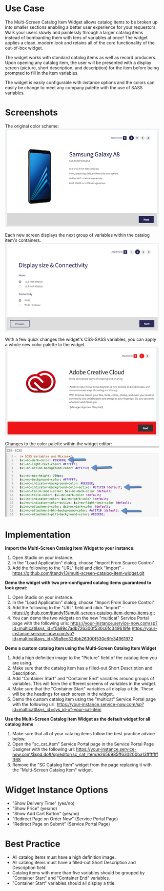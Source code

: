 # Use Case
The Multi-Screen Catalog Item Widget allows catalog items to be broken up into smaller sections enabling a better user experience for your requestors. Walk your users slowly and painlessly through a larger catalog items instead of bombarding them with tens of variables at once! The widget applies a clean, modern look and retains all of the core functionality of the out-of-box widget.

The widget works with standard catalog items as well as record producers. Upon opening any catalog item, the user will be presented with a display screen (picture, short description, and description) for the item before being prompted to fill in the item variables.

The widget is easily configurable with instance options and the colors can easily be change to meet any company palette with the use of SASS variables. 

# Screenshots
The original color scheme:
<img src="main-screen-blue.png">

Each new screen displays the next group of variables within the catalog item's containers.
<img src="screen-two.png">

With a few quick changes the widget's CSS-SASS variables, you can apply a whole new color palette to the widget.
<img src="main-screen-red.png">

Changes to the color palette within the widget editor:
<img src="sass-variable-changes.png">

# Implementation
**Import the Multi-Screen Catalog Item Widget to your instance:**
1. Open Studio on your instance.
2. In the "Load Application" dialog, choose "Import From Source Control"
3. Add the following to the "URL" field and click "Import" - https://github.com/jtandy13/multi-screen-catalog-item-widget.git

**Demo the widget with two pre-configured catalog items guaranteed to look great:**
1. Open Studio on your instance.
2. In the "Load Application" dialog, choose "Import From Source Control"
3. Add the following to the "URL" field and click "Import" - https://github.com/jtandy13/multi-screen-catalog-item-demo-items.git
4. You can demo the two widgets on the new "multicat" Service Portal page with the following urls:
https://your-instance.service-now.com/sp?id=multicat&sys_id=f0a99c7adb726300f530c6fc349619fe
https://your-instance.service-now.com/sp?id=multicat&sys_id=39a5ec32dbb26300f530c6fc34961972

**Demo a custom catalog item using the Multi-Screen Catalog Item Widget**
1. Add a high definition image to the "Picture" field of the catalog item you are using.
2. Make sure that the catalog item has a filled-out Short Description and Description.
3. Add "Container Start" and "Container End" variables around groups of variables. This will form the different screens of variables in the widget. 
4. Make sure that the "Container Start" variables all display a title. These will be the headings for each screen in the widget.
5. Demo the custom catalog item using the "multicat" Service Portal page with the following url:
https://your-instance.service-now.com/sp?id=multicat&sys_id=sys_id-of-your-cat-item

**Use the Multi-Screen Catalog Item Widget as the default widget for all catalog items**
1. Make sure that all of your catalog items follow the best practice advice below.
2. Open the "sc_cat_item" Service Portal page in the Service Portal Page Designer with the following url: https://your-instance.service-now.com/$spd.do#/sp/editor/sc_cat_item/e2656985ff630200ba13ffffffffff68
3. Remove the "SC Catalog Item" widget from the page replacing it with the "Multi-Screen Catalog Item" widget.

# Widget Instance Options
- "Show Delivery Time" (yes/no)
- "Show Price" (yes/no)
- "Show Add Cart Button" (yes/no)
- "Redirect Page on Order Now" (Service Portal Page)
- "Redirect Page on Submit" (Service Portal Page)

# Best Practice
- All catalog items must have a high definition image.
- All catalog items must have a filled-out Short Description and Description field.
- Catalog items with more than five variables should be grouped by "Container Start" and "Container End" variables.
- "Container Start" variables should all display a title.
